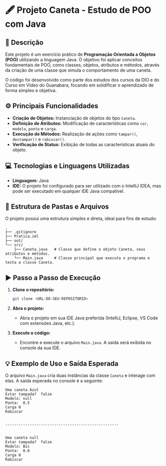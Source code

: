 # 🖋️ Projeto Caneta - Estudo de POO com Java

## 📝 Descrição

Este projeto é um exercício prático de **Programação Orientada a Objetos (POO)** utilizando a linguagem Java. O objetivo foi aplicar conceitos fundamentais de POO, como classes, objetos, atributos e métodos, através da criação de uma classe que simula o comportamento de uma caneta.

O código foi desenvolvido como parte dos estudos dos cursos da DIO e do Curso em Vídeo do Guanabara, focando em solidificar o aprendizado de forma simples e objetiva.

## ⚙️ Principais Funcionalidades

- **Criação de Objetos:** Instanciação de objetos do tipo `Caneta`.
- **Definição de Atributos:** Modificação de características como `cor`, `modelo`, `ponta` e `carga`.
- **Execução de Métodos:** Realização de ações como `tampar()`, `destampar()` e `rabiscar()`.
- **Verificação de Status:** Exibição de todas as características atuais do objeto.

## 💻 Tecnologias e Linguagens Utilizadas

- **Linguagem:** Java
- **IDE:** O projeto foi configurado para ser utilizado com o IntelliJ IDEA, mas pode ser executado em qualquer IDE Java compatível.

## 📁 Estrutura de Pastas e Arquivos

O projeto possui uma estrutura simples e direta, ideal para fins de estudo:

```
.
├── .gitignore
├── Pratica.iml
├── out/
└── src/
    ├── Caneta.java   # Classe que define o objeto Caneta, seus atributos e métodos.
    └── Main.java     # Classe principal que executa o programa e testa a classe Caneta.
```

## ▶️ Passo a Passo de Execução

1.  **Clone o repositório:**
    ```bash
    git clone <URL-DO-SEU-REPOSITORIO>
    ```
2.  **Abra o projeto:**
    - Abra o projeto em sua IDE Java preferida (IntelliJ, Eclipse, VS Code com extensões Java, etc.).

3.  **Execute o código:**
    - Encontre e execute o arquivo `Main.java`. A saída será exibida no console da sua IDE.

## 💡 Exemplo de Uso e Saída Esperada

O arquivo `Main.java` cria duas instâncias da classe `Caneta` e interage com elas. A saída esperada no console é a seguinte:

```
Uma caneta Azul
Estar tampada?  false
Modelo: null
Ponta:  0.5
Carga 0
Rabiscar


---------------------------------------------------


Uma caneta null
Estar tampada?  false
Modelo: Bic
Ponta:  0.0
Carga 0
Rabiscar
```
